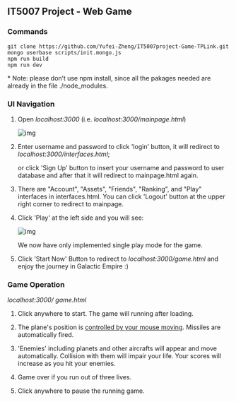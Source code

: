 ## IT5007 Project - Web Game

### Commands

```
git clone https://github.com/Yufei-Zheng/IT5007project-Game-TPLink.git
mongo userbase scripts/init.mongo.js
npm run build
npm run dev
```

\* Note: please don’t use npm install, since all the pakages needed are already in the file ./node_modules.

### UI Navigation

1. Open *localhost:3000* (i.e. *localhost:3000/mainpage.html*)

   ![img](https://lh5.googleusercontent.com/xJ_GS11LcybbmrIaRreX_PNinroF1q2tejDT7mAjMPHL2sugaeGThrhMGElnoDGDUXaErqiohWxPSOl-cuqBt0LPOtqKa7hf178Q3DmlCz-Bs-NyIyxHYtk05TRMJ0GI7yBeX4qU)

2. Enter username and password to click 'login' button, it will redirect to *localhost:3000/interfaces.html*; 

   or click 'Sign Up' button to insert your username and password to user database and after that it will redirect to mainpage.html again.

3. There are "Account", "Assets", "Friends", "Ranking", and "Play" interfaces in  interfaces.html. You can click 'Logout' button at the upper right corner to redirect to mainpage.

4. Click 'Play' at the left side and you will see:

   ![img](https://lh4.googleusercontent.com/fvPdjWLHwrqXW6_BaXQus9ulkz_rl5Y_nJ1K6HlQg5WuUQO8jy-K5J5EDGFF7gw5gjn9hrPkDu7an3pi0SpGtpVpRVCxmF6frgRbr7pBIDB4u2ifkFARgDnzxrHz88i0JfNc-iby)

   We now have only implemented single play mode for the game.

5. Click 'Start Now' Button to redirect to *localhost:3000/game.html* and enjoy the journey in Galactic Empire :)

 

### Game Operation

*localhost:3000/ game.html*

1. Click anywhere to start. The game will running after loading.

2. The plane's position is <u>controlled by your mouse moving</u>. Missiles are automatically fired. 

3. 'Enemies' including planets and other aircrafts will appear and move automatically. Collision with them will impair your life. Your scores will increase as you hit your enemies.

4. Game over if you run out of three lives.

5. Click anywhere to pause the running game.
